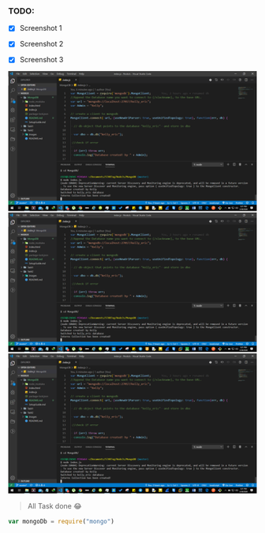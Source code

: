 ### TODO:
- [x] Screenshot 1
- [x] Screenshot 2
- [x] Screenshot 3


<img src="./images/screen1.PNG" alt="Task One" />
<img src="./images/screen1.PNG" alt="Task One" />
<img src="./images/screen1.PNG" alt="Task One" />


> All Task done :joy:


```javascript
var mongoDb = require("mongo")

```
